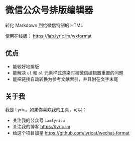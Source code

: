 # 微信公众号排版编辑器

转化 Markdown 到给微信特制的 HTML

使用在线版： https://lab.lyric.im/wxformat

## 优点

- 能较好地排版
- 能解决 `ul` 和 `ol` 元素样式渲染时被微信编辑器重置的问题
- 能把链接自动转换为参考文献索引，并且附在文字末尾

## 关于我

我是 Lyric。如果你喜欢我的工具，可以：

- 关注我的公众号 `iamlyricw`
- 关注我的博客 https://lyric.im
- 给这个项目加星 https://github.com/lyricat/wechat-format

